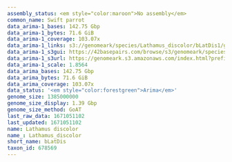 ```yaml
---
assembly_status: <em style="color:maroon">No assembly</em>
common_name: Swift parrot
data_arima-1_bases: 142.75 Gbp
data_arima-1_bytes: 71.6 GiB
data_arima-1_coverage: 103.07x
data_arima-1_links: s3://genomeark/species/Lathamus_discolor/bLatDis1/genomic_data/arima/<br>
data_arima-1_s3gui: https://42basepairs.com/browse/s3/genomeark/species/Lathamus_discolor/bLatDis1/genomic_data/arima/
data_arima-1_s3url: https://genomeark.s3.amazonaws.com/index.html?prefix=species/Lathamus_discolor/bLatDis1/genomic_data/arima/
data_arima-1_scale: 1.8564
data_arima_bases: 142.75 Gbp
data_arima_bytes: 71.6 GiB
data_arima_coverage: 103.07x
data_status: '<em style="color:forestgreen">Arima</em>'
genome_size: 1385000000
genome_size_display: 1.39 Gbp
genome_size_method: GoAT
last_raw_data: 1671051102
last_updated: 1671051102
name: Lathamus discolor
name_: Lathamus_discolor
short_name: bLatDis
taxon_id: 678569
---
```

